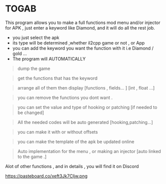 # TOGAB
This program allows you to make a full functions mod menu and/or injector for APK , just enter a keyword like Diamond, and it will do all the rest job.

- you just select the apk 
- its type will be determined  ,whether il2cpp game or not , or App 
- you can add the keyword you want the function with it i.e Diamond / gold ...
- The program will AUTOMATICALLY 

> dump the game 

> get the functions that has the keyword 

> arrange all of them then display [functions , fields... ] [int , float ...]

> you can remove the functions you dont want .

> you can set the value and type of hooking or patching [if needed to be changed]

> All the needed codes will be auto generated [hooking,patching...]

> you can make it with or without offsets 

> you can make the template of the apk be updated online 

> Auto implementation for the menu , or making an injector [auto linked to the game .]

Alot of other functions , and in details , you will find it on Discord 

https://pasteboard.co/xeft3Jk7Cljw.png
